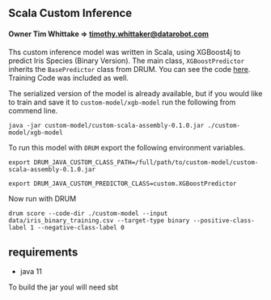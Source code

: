 ## Scala Custom Inference

#### Owner Tim Whittake => timothy.whittaker@datarobot.com

Ths custom inference model was written in Scala, using XGBoost4j to predict Iris Species (Binary Version).  The main class, `XGBoostPredictor` inherits the `BasePredictor` class from DRUM.  You can see the code [here](src/main/scala/XGBoostPredictor.scala).  Training Code was included as well.  

The serialized version of the model is already available, but if you would like to train and save it to `custom-model/xgb-model` run the following from commend line.  

`java -jar custom-model/custom-scala-assembly-0.1.0.jar ./custom-model/xgb-model`

To run this model with `DRUM` export the following environment variables.  

`export DRUM_JAVA_CUSTOM_CLASS_PATH=/full/path/to/custom-model/custom-scala-assembly-0.1.0.jar`

`export DRUM_JAVA_CUSTOM_PREDICTOR_CLASS=custom.XGBoostPredictor`

Now run with DRUM 

`drum score --code-dir ./custom-model --input data/iris_binary_training.csv --target-type binary --positive-class-label 1 --negative-class-label 0`

## requirements 

* java 11

To build the jar youl will need sbt